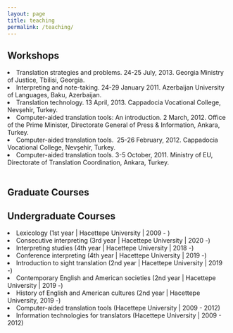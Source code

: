 ```yaml
---
layout: page
title: teaching
permalink: /teaching/
---
```


<h2>Workshops</h2>

<li>Translation strategies and problems. 24-25 July, 2013. Georgia Ministry of Justice, Tbilisi, Georgia.</li>
<li>Interpreting and note-taking. 24-29 January 2011. Azerbaijan University of Languages, Baku, Azerbaijan.</li>
<li>Translation technology. 13 April, 2013. Cappadocia Vocational College, Nevşehir, Turkey.</li>
<li>Computer-aided translation tools: An introduction. 2 March, 2012. Office of the Prime Minister, Directorate General of Press & Information, Ankara, Turkey.</li>
<li>Computer-aided translation tools.  25-26 February, 2012. Cappadocia Vocational College, Nevşehir, Turkey.</li>
<li>Computer-aided translation tools. 3-5 October, 2011. Ministry of EU, Directorate of Translation Coordination, Ankara, Turkey.</li>
<br>

<h2>Graduate Courses</h2>

<h2>Undergraduate Courses</h2>
<li>Lexicology (1st year | Hacettepe University | 2009 - )</li>
<li>Consecutive interpreting (3rd year | Hacettepe University | 2020 -)</li>
<li>Interpreting studies (4th year | Hacettepe University | 2018 -)</li>
<li>Conference interpreting (4th year | Hacettepe University | 2019 -)</li>
<li>Introduction to sight translation (2nd year | Hacettepe University | 2019 -)</li>
<li>Contemporary English and American societies (2nd year | Hacettepe University | 2019 -)</li>
<li>History of English and American cultures (2nd year | Hacettepe University, 2019 -)</li>
<li>Computer-aided translation tools (Hacettepe University | 2009 - 2012)</li>
<li>Information technologies for translators (Hacettepe University | 2009 - 2012)</li>
<br>

